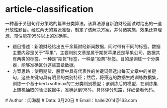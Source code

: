 # article-classification
一种基于关键句评分策略的篇章分类算法。该算法源自新浪财经面试时给出的一道开放性题目。经过两天的紧张准备，制定了该解决方案，并付诸实施，效果还算理想，预估能在95%以上的准确率。
+ 题目描述：新浪财经给出五千余篇财经新闻数据，同时带有不同的标签。数据主要内容是关于“苹果”，主要判别文章是属于期货苹果还是苹果公司。数据共有两类的标签，一种是“期货”标签，一种是“股票”标签。目的是训练一个分类器，能够准确区分这些篇章数据。
+ 方案思路：使用期货、股票中具有代表性的关键词筛选出每天文章中的关键句，这些关键句具有明显的类别特征；然后，将筛选的数据生成训练数据集，训练一个基于bert+softmax的二分类判别模型；该训练后的模型，在训练集上随机抽取的验证数据中，准确达到98%。具体评分思路，详细请看代码。
<p/>
# Author：闫海磊
# Data: 3月20日
# Email：hailei2014@163.com
